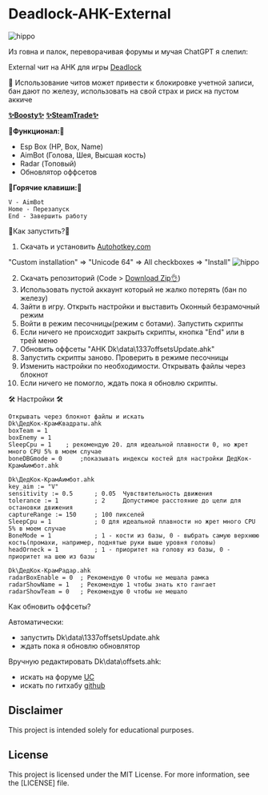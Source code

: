 # Deadlock-AHK-External

![hippo](https://i.imgur.com/YveKqnK.jpeg)

Из говна и палок, переворачивая форумы и мучая ChatGPT я слепил:

External чит на AHK для игры [Deadlock](https://store.steampowered.com/app/1422450/Deadlock/)

🙏 Использование читов может привести к блокировке учетной записи, бан дают по железу, использовать на свой страх и риск на пустом аккиче

[__✨Boosty✨__](https://boosty.to/kramar1337)
[__✨SteamTrade✨__](https://steamcommunity.com/tradeoffer/new/?partner=176456946&token=QbYR9jmE)

__🚀Функционал:🚀__

- Esp Box (HP, Box, Name)
- AimBot (Голова, Шея, Высшая кость)
- Radar (Топовый)
- Обновлятор оффсетов

:musical_keyboard:__Горячие клавиши:__:musical_keyboard:
```
V - AimBot
Home - Перезапуск
End - Завершить работу
```

:memo:Как запустить?:memo:

1. Скачать и установить [Autohotkey.com](https://www.autohotkey.com/download/ahk-install.exe)

"Custom installation" => "Unicode 64" => All checkboxes => "Install"
![hippo](https://media.giphy.com/media/LerrohpjasApOHH9G1/giphy.gif)

2. Скачать репозиторий (Code > [Download Zip👌](https://github.com/Kramar1337/Deadlock-AHK-External/archive/main.zip))
3. Использовать пустой аккаунт который не жалко потерять (бан по железу)
4. Зайти в игру. Открыть настройки и выставить Оконный безрамочный режим
5. Войти в режим песочницы(режим с ботами). Запустить скрипты
6. Если ничего не происходит закрыть скрипты, кнопка "End" или в трей меню
7. Обновить оффсеты "AHK Dk\data\1337offsetsUpdate.ahk"
8. Запустить скрипты заново. Проверить в режиме песочницы
9. Изменить настройки по необходимости. Открывать файлы через блокнот
10. Если ничего не помогло, ждать пока я обновлю скрипты.

🛠️ Настройки 🛠️ 
```
Открывать через блокнот файлы и искать
Dk\ДедКок-КрамКвадраты.ahk
boxTeam = 1
boxEnemy = 1
SleepCpu = 1 	; рекомендую 20. для идеальной плавности 0, но жрет много CPU 5% в моем случае
boneDBGmode = 0 	;показывать индексы костей для настройки ДедКок-КрамАимбот.ahk

Dk\ДедКок-КрамАимбот.ahk
key_aim := "V"
sensitivity := 0.5  	; 0.05	Чувствительность движения
tolerance := 1       	; 2 	Допустимое расстояние до цели для остановки движения
captureRange := 150  	; 100 пикселей
SleepCpu = 1 			; 0 для идеальной плавности но жрет много CPU 5% в моем случае
BoneMode = 1 			; 1 - кости из базы, 0 - выбрать самую верхнюю кость(промахи, например, поднятые руки выше уровня головы)
headOrneck = 1 			; 1 - приоритет на голову из базы, 0 - приоритет на шею из базы

Dk\ДедКок-КрамРадар.ahk
radarBoxEnable = 0 	; Рекомендую 0 чтобы не мешала рамка
radarShowName = 1 	; Рекомендую 1 чтобы знать кто гангает
radarShowTeam = 0 	; Рекомендую 0 чтобы не мешало
```
Как обновить оффсеты?

Автоматически:
- запустить Dk\data\1337offsetsUpdate.ahk
- ждать пока я обновлю обновлятор

Вручную редактировать Dk\data\offsets.ahk:
- искать на форуме [UC](https://www.unknowncheats.me/forum/deadlock/639185-deadlock-reversal-structs-offsets.html)
- искать по гитхабу [github](https://github.com/Loara228/deadlock-esp/blob/master/deadlock/Offsets.cs)


## Disclaimer 
This project is intended solely for educational purposes. 

## License

This project is licensed under the MIT License. For more information, see the [LICENSE] file.
